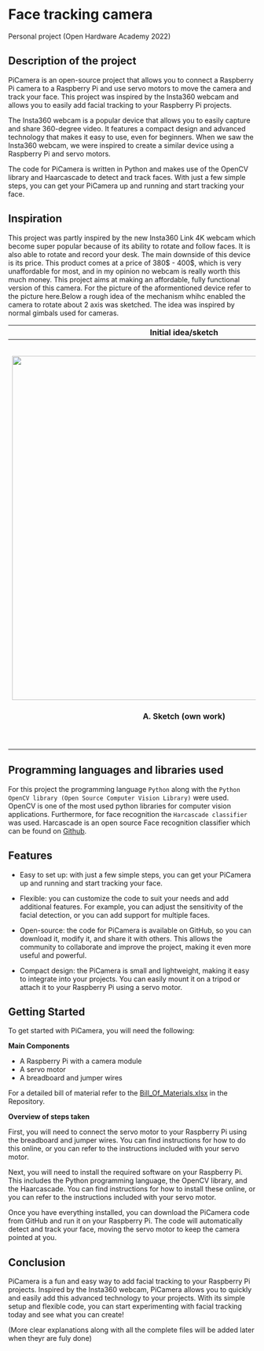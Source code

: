 # **Face tracking camera**
Personal project (Open Hardware Academy 2022)
<!-- ## **Introduction** -->
 ## Description of the project  
 
 
PiCamera is an open-source project that allows you to connect a Raspberry Pi camera to a Raspberry Pi and use servo motors to move the camera and track your face. This project was inspired by the Insta360 webcam and allows you to easily add facial tracking to your Raspberry Pi projects.

The Insta360 webcam is a popular device that allows you to easily capture and share 360-degree video. It features a compact design and advanced technology that makes it easy to use, even for beginners. When we saw the Insta360 webcam, we were inspired to create a similar device using a Raspberry Pi and servo motors.

The code for PiCamera is written in Python and makes use of the OpenCV library and Haarcascade to detect and track faces. With just a few simple steps, you can get your PiCamera up and running and start tracking your face.

<!-- This device is a recording device which is able to recognize any face in front of it. Furthermore, in case of any movement this camera set-up makes use of two servo motors to rotate horizantally and vertically in order to to make sure the face of the person being recorded is always in the centre of the screen. The main components of this device are a Raspberry pi 4 (the brain of the device) and a pi camera (responsible for capturing footage). In addition to the Raspberry pi and the pi camera, this device consists of 2 servo motors which enable the camera to rotate in 2 different axis. The rotating servo motors are the main elements allowing the camera to have a wider view compared to a stationary camer. It is this feature which allows it to follow the face as it moves. -->

## Inspiration
This project was partly inspired by the new Insta360 Link 4K webcam which become super popular because of its ability to rotate and follow faces. It is also able to rotate and record your desk. The main downside of this device is its price. This product comes at a price of 380$ - 400$, which is very unaffordable for most, and in my opinion no webcam is really worth this much money. This project aims at making an affordable, fully functional version of this camera. For the picture of the aformentioned device refer to the picture here.Below a rough idea of the mechanism whihc enabled the camera to rotate about 2 axis was sketched. The idea was inspired by normal gimbals used for cameras.
<!--- |![Initial sketch](https://i.imgur.com/MkXis10.jpg =x300)|
|:--:| 
| Initial idea/sketch |

|![](https://i.imgur.com/l4NTfpp.jpg =x100)|
|:--:| 
| The inspiration |--->


Initial idea/sketch           |  Inspiration
:-------------------------:|:-------------------------:
<img src="https://user-images.githubusercontent.com/112695184/191833284-2e627725-c3d1-44d6-a044-ef9256955328.png" width="700" ><h4 align="center"> A. Sketch (own work)</h4> |<img src="https://i.imgur.com/l4NTfpp.jpg" width="350" >  <h4 align="center"> A. A camera gimabal </h4> <img src="https://user-images.githubusercontent.com/112695184/191833070-161108ca-7df0-4cce-99eb-20ee3b9895b5.png" width="350" > <h4 align="center">B. The new 370$ insta 360 webcam</h4>                                  

## Programming languages and libraries used
For this project the programming language ``` Python ``` along with the ```Python OpenCV library (Open Source Computer Vision Library)``` were used. OpenCV is one of the most used python libraries for computer vision applications. Furthermore, for face recognition  the ```Harcascade classifier``` was used. Harcascade is an open source Face recognition classifier which can be found on [Github](https://github.com/opencv/opencv/tree/master/data/haarcascades).


## Features
- Easy to set up: with just a few simple steps, you can get your PiCamera up and running and start tracking your face.

- Flexible: you can customize the code to suit your needs and add additional features. For example, you can adjust the sensitivity of the facial detection, or you can add support for multiple faces.

- Open-source: the code for PiCamera is available on GitHub, so you can download it, modify it, and share it with others. This allows the community to collaborate and improve the project, making it even more useful and powerful. 

- Compact design: the PiCamera is small and lightweight, making it easy to integrate into your projects. You can easily mount it on a tripod or attach it to your Raspberry Pi using a servo motor.



## Getting Started
To get started with PiCamera, you will need the following:

**Main Components**
- A Raspberry Pi with a camera module
- A servo motor
- A breadboard and jumper wires

For a detailed bill of material refer to the [Bill_Of_Materials.xlsx](https://github.com/moeb8001/facetrackingcamera/blob/main/Bill_Of_Materials.xlsx) in the Repository.

**Overview of steps taken**


First, you will need to connect the servo motor to your Raspberry Pi using the breadboard and jumper wires. You can find instructions for how to do this online, or you can refer to the instructions included with your servo motor.

Next, you will need to install the required software on your Raspberry Pi. This includes the Python programming language, the OpenCV library, and the Haarcascade. You can find instructions for how to install these online, or you can refer to the instructions included with your servo motor.

Once you have everything installed, you can download the PiCamera code from GitHub and run it on your Raspberry Pi. The code will automatically detect and track your face, moving the servo motor to keep the camera pointed at you.



## Conclusion
PiCamera is a fun and easy way to add facial tracking to your Raspberry Pi projects. Inspired by the Insta360 webcam, PiCamera allows you to quickly and easily add this advanced technology to your projects. With its simple setup and flexible code, you can start experimenting with facial tracking today and see what you can create!

(More clear explanations along with all the complete files will be added later when theyr are fuly done)
